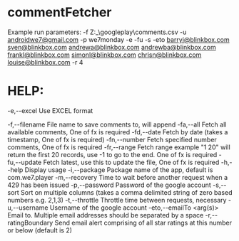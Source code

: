 commentFetcher
==============
Example run parameters:
-f  Z:\_\googleplay\comments.csv
-u androidwe7@gmail.com
-p we7monday
-e
-fu
-s
-eto barryi@blinkbox.com sven@blinkbox.com andrewa@blinkbox.com andrewba@blinkbox.com frankl@blinkbox.com simonl@blinkbox.com chrisn@blinkbox.com louise@blinkbox.com
-r 4


HELP:
==============
-e,--excel                  Use EXCEL format
 
 -f,--filename <arg>         File name to save comments to, will append
 -fa,--all                   Fetch all available comments, One of fx is
                             required
 -fd,--date <arg>            Fetch by date (takes a timestamp, One of fx
                             is required)
 -fn,--number <arg>          Fetch specified number comments, One of fx is
                             required
 -fr,--range <arg>           Fetch range example "1 20" will return the
                             first 20 records, use -1 to go to the end.
                             One of fx is required
 -fu,--update                Fetch latest, use this to update the file,
                             One of fx is required
 -h,--help                   Display usage
 -i,--package <arg>          Package name of the app, default is
                             com.we7.player
 -m,--recovery <arg>         Time to wait before another request when a
                             429 has been issued
 -p,--password <arg>         Password of the google account
 -s,--sort                   Sort on multiple columns (takes a comma
                             delimited string of zero based numbers e.g.
                             2,1,3)
 -t,--throttle <arg>         Throttle time between requests, necessary
 -u,--username <arg>         Username of the google account
 -eto,--emailTo <arg(s)>     Email to. Multiple email addresses should be
                             separated by a space
 -r,--ratingBoundary <arg>   Send email alert comprising of all star
                             ratings at this number or below (default is
                             2)
